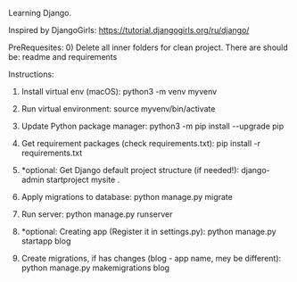 Learning Django.

Inspired by DjangoGirls:
https://tutorial.djangogirls.org/ru/django/

PreRequesites:
0) Delete all inner folders for clean project.
There are should be: readme and requirements

Instructions:
1) Install virtual env (macOS):
python3 -m venv myvenv

2) Run virtual environment:
source myvenv/bin/activate

3) Update Python package manager:
python3 -m pip install --upgrade pip

4) Get requirement packages (check requirements.txt):
pip install -r requirements.txt

5) *optional: Get Django default project structure (if needed!):
django-admin startproject mysite .

6) Apply migrations to database:
python manage.py migrate

7) Run server:
python manage.py runserver

8) *optional: Creating app (Register it in settings.py):
python manage.py startapp blog

9) Create migrations, if has changes (blog - app name, mey be different):
python manage.py makemigrations blog